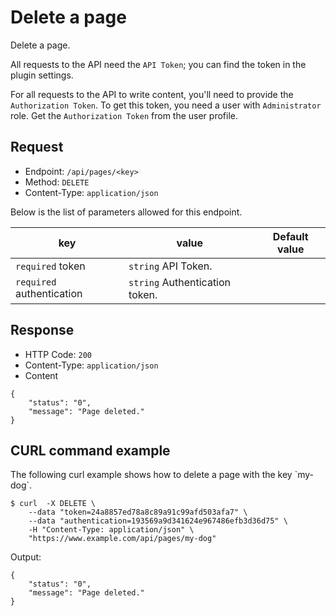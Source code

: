 # Delete a page
<!-- position: 6 -->

Delete a page.

All requests to the API need the `API Token`; you can find the token in the plugin settings.

For all requests to the API to write content, you'll need to provide the `Authorization Token`. To get this token, you need a user with `Administrator` role. Get the `Authorization Token` from the user profile.

<h2 id="request">Request</h2>

- Endpoint: `/api/pages/<key>`
- Method: `DELETE`
- Content-Type: `application/json`

Below is the list of parameters allowed for this endpoint.

| key | value | Default value |
|-----|-------|---------------|
| `required` token | `string` API Token. | |
| `required` authentication | `string` Authentication token. | |

<h2 id="response">Response</h2>

- HTTP Code: `200`
- Content-Type: `application/json`
- Content

```
{
	"status": "0",
	"message": "Page deleted."
}
```


<h2 id="curl-example">CURL command example</h2>
The following curl example shows how to delete a page with the key `my-dog`.

```
$ curl  -X DELETE \
	--data "token=24a8857ed78a8c89a91c99afd503afa7" \
	--data "authentication=193569a9d341624e967486efb3d36d75" \
	-H "Content-Type: application/json" \
	"https://www.example.com/api/pages/my-dog"
```

Output:

```
{
	"status": "0",
	"message": "Page deleted."
}
```